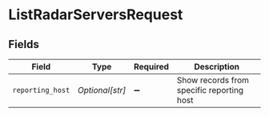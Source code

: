 # ListRadarServersRequest


## Fields

| Field                                     | Type                                      | Required                                  | Description                               |
| ----------------------------------------- | ----------------------------------------- | ----------------------------------------- | ----------------------------------------- |
| `reporting_host`                          | *Optional[str]*                           | :heavy_minus_sign:                        | Show records from specific reporting host |